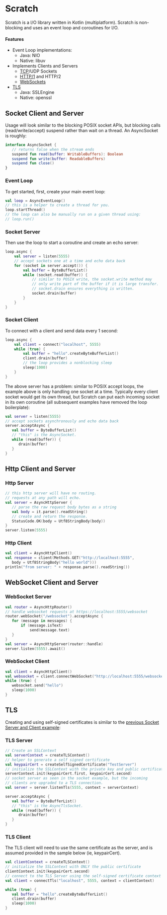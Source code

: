 # Scratch

Scratch is a I/O library written in Kotlin (multiplatform). Scratch is non-blocking and uses an event loop and coroutines for I/O.

#### Features

 * Event Loop implementations:
   * Java: NIO
   * Native: libuv
 * Implements Clients and Servers
   * [TCP](#socket-client-and-server)/UDP Sockets
   * [HTTP/1](#http-client-and-server) and HTTP/2
   * [WebSockets](#websocket-client-and-server)
 * [TLS](#tls)
   * Java: SSLEngine
   * Native: openssl

## Socket Client and Server

Usage will look similar to the blocking POSIX socket APIs, but blocking calls (read/write/accept) suspend rather than wait on a thread. An AsyncSocket is roughly:

```kotlin
interface AsyncSocket {
   // returns false when the stream ends
   suspend fun read(buffer: WritableBuffers): Boolean
   suspend fun write(buffer: ReadableBuffers)
   suspend fun close()
}
```

### Event Loop
To get started, first, create your main event loop:

```kotlin
val loop = AsyncEventLoop()
// this is a helper to create a thread for you.
loop.startThread()
// the loop can also be manually run on a given thread using:
// loop.run()
```

### Socket Server
Then use the loop to start a coroutine and create an echo server:

```kotlin
loop.async {
    val server = listen(5555)
    // accept sockets one at a time and echo data back
    for (socket in server.accept()) { 
        val buffer = ByteBufferList()
        while (socket.read(buffer)) {
            // similar to POSIX write, the socket.write method may
            // only write part of the buffer if it is large transfer. 
            // socket.drain ensures everything is written.
            socket.drain(buffer)
        }
    }
}
```

### Socket Client
To connect with a client and send data every 1 second:

```kotlin
loop.async {
    val client = connect("localhost", 5555)
    while (true) {
        val buffer = "hello".createByteBufferList()
        client.drain(buffer)
        // the loop provides a nonblocking sleep
        sleep(1000)
    }
}
```

The above server has a problem: similar to POSIX accept loops, the example above is only handling one socket at a time. Typically every client socket would get its own thread, but Scratch can put each incoming socket in its own coroutine (all subsequent examples have removed the loop boilerplate):

```kotlin
val server = listen(5555)
// accept sockets asynchronously and echo data back
server.acceptAsync {
   val buffer = ByteBufferList()
   // "this" is the AsyncSocket. 
   while (read(buffer)) {
      drain(buffer)
   }
}
```

## Http Client and Server

### Http Server

```kotlin
// this http server will have no routing.
// requests at any path will echo.
val server = AsyncHttpServer {
   // parse the raw request body bytes as a string
   val body = it.parse().readString()
   // create and return the response.
   StatusCode.OK(body = Utf8StringBody(body))
}
server.listen(5555)
```

### Http Client

```kotlin
val client = AsyncHttpClient()
val response = client(Methods.GET("http://localhost:5555",
   body = Utf8StringBody("hello world")))
println("from server: " + response.parse().readString())
```

## WebSocket Client and Server

### WebSocket Server

```kotlin
val router = AsyncHttpRouter()
// handle websocket requests at https://localhost:5555/websocket
router.webSocket("/websocket").acceptAsync {
   for (message in messages) {
       if (message.isText)
           send(message.text)
   }
}
val server = AsyncHttpServer(router::handle)
server.listen(5555).await()
```

### WebSocket Client

```kotlin
val client = AsyncHttpClient()
val websocket = client.connectWebSocket("http://localhost:5555/websocket")
while (true) {
   websocket.send("hello")
   sleep(1000)
}
```

## TLS

Creating and using self-signed certificates is similar to the [previous Socket Server and Client example](#socket-client-and-server):

### TLS Server

```kotlin
// Create an SSLContext
val serverContext = createTLSContext()
// helper to generate a self signed certificate
val keypairCert = createSelfSignedCertificate("TestServer")
// initialize the SSLContext with the private key and public certificate.
serverContext.init(keypairCert.first, keypairCert.second)
// socket server as seen in the socket example, but the incoming
// clients are upgraded to a TLS connection.
val server = server.listenTls(5555, context = serverContext)

server.acceptAsync {
   val buffer = ByteBufferList()
   // "this" is the AsyncTlsSocket. 
   while (read(buffer)) {
      drain(buffer)
   }
}
```

### TLS Client

The TLS client will need to use the same certificate as the server, and is assumed
provided in the sample below (ie, keypairCert).

```kotlin
val clientContext = createTLSContext()
// initialize the SSLContext with ONLY the public certificate
clientContext.init(keypairCert.second)
// connect to the TLS Server using the self-signed certificate context
val client = connectTls("localhost", 5555, context = clientContext)

while (true) {
   val buffer = "hello".createByteBufferList()
   client.drain(buffer)
   sleep(1000)
}
```
